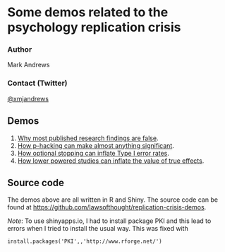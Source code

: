 # Some demos related to the psychology replication crisis

### Author 
Mark Andrews

### Contact (Twitter) 
[@xmjandrews](https://twitter.com/xmjandrews)

## Demos

1. [Why most published research findings are false](https://lawsofthought.shinyapps.io/false_discovery).
2. [How p-hacking can make almost anything significant](https://lawsofthought.shinyapps.io/p_hacking).
3. [How optional stopping can inflate Type I error rates](https://lawsofthought.shinyapps.io/optional_stopping).
4. [How lower powered studies can inflate the value of true effects](https://lawsofthought.shinyapps.io/power_failure).

## Source code

The demos above are all written in R and Shiny. The source code can be found at <https://github.com/lawsofthought/replication-crisis-demos>.

*Note*: To use shinyapps.io, I had to install package PKI and this lead to errors when I tried to install the usual way. This was fixed with

```
install.packages('PKI',,'http://www.rforge.net/')
```

